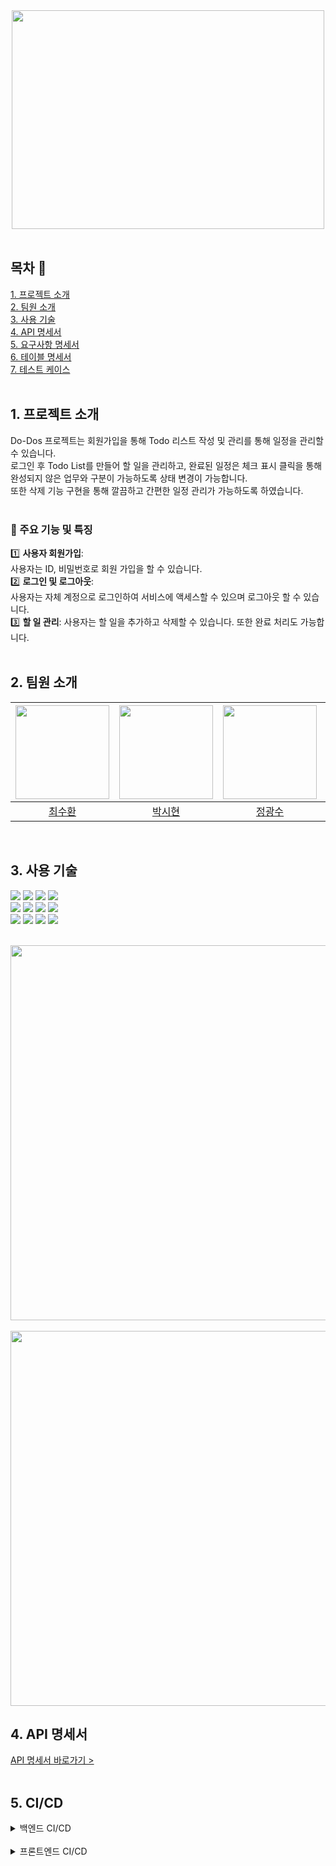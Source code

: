 <div align="center">
<img src="https://github.com/beyond-sw-camp/be05-4th-4team--HR_Do-Dos/assets/114909535/3394ac19-b808-4616-8c57-e40b6b78b07b"width="500" height="350">
</div>
</br>

## 목차 :page_facing_up:
[1. 프로젝트 소개](#1-프로젝트-소개)<br>
[2. 팀원 소개](#2-팀원-소개)<br>
[3. 사용 기술](#3-사용-기술)<br>
[4. API 명세서](#4-API-명세서)<br>
[5. 요구사항 명세서](#5-요구사항-명세서)<br>
[6. 테이블 명세서](#6-테이블-명세서)<br>
[7. 테스트 케이스](#7-테스트-케이스)<br>
<br/>

## 1. 프로젝트 소개
Do-Dos 프로젝트는 회원가입을 통해 Todo 리스트 작성 및 관리를 통해 일정을 관리할 수 있습니다. </br>
로그인 후 Todo List를 만들어 할 일을 관리하고, 완료된 일정은 체크 표시 클릭을 통해</br>
완성되지 않은 업무와 구분이 가능하도록 상태 변경이 가능합니다. </br>
또한 삭제 기능 구현을 통해 깔끔하고 간편한 일정 관리가 가능하도록 하였습니다.
</br>
</br>

### :loudspeaker: 주요 기능 및 특징

:one: **사용자 회원가입**: </br>
사용자는 ID, 비밀번호로 회원 가입을 할 수 있습니다.
<br/>
:two: **로그인 및 로그아웃**: </br>
사용자는 자체 계정으로 로그인하여 서비스에 액세스할 수 있으며 로그아웃 할 수 있습니다.
<br/>
:three: **할 일 관리**: 사용자는 할 일을 추가하고 삭제할 수 있습니다. 또한 완료 처리도 가능합니다.
<br/>
<br/>


## 2. 팀원 소개
<div align="center">

| <img src="https://github.com/beyond-sw-camp/be05-4th-4team--HR_Do-Dos/assets/112090609/a2619638-9fa1-41fb-9f6e-cc4bf80085fe" height="150" /> | <img src="https://github.com/OrangeVinyl/dev-back/assets/112090609/b621c195-599c-44bc-b608-ff456478f94f" height="150" /> | <img src="https://github.com/OrangeVinyl/dev-back/assets/112090609/c80695b9-023c-4b44-b639-1135e96e290f" height="150" /> | <img src="https://github.com/OrangeVinyl/dev-back/assets/112090609/dc28d157-b3aa-4341-86bf-557b1270a428" height="150" /> | <img src="https://github.com/OrangeVinyl/dev-back/assets/112090609/446ca013-5a9d-4700-b487-5939a765fa8f" height="150" /> |
|-----------------------------------------------------------------------------------------------------------------------------------|-----------------------------------------------------------------------------------------------------------------------------------|---------------------------------------------------------------------------------------------------------------------------------|-----------------------------------------------------------------------------------------------------------------------------------|-----------------------------------------------------------------------------------------------------------------------------------|
| <div align="center">[최수환](https://github.com/OrangeVinyl)</div>                                                                   | <div align="center"> [박시현](https://github.com/SpecialSHipDobby) </div>                                                            | <div align="center"> [정광수](https://github.com/Jrhkdtn)</div>                                                                    | <div align="center"> [이윤재](https://github.com/itsjaeya)</div>                                                                     | <div align="center"> [방채원](https://github.com/chaewon02)</div>                                                                       |
</div>
</br>
 
## 3. 사용 기술
<img src="https://img.shields.io/badge/html5-E34F26?style=for-the-badge&logo=html5&logoColor=white" /> <img src="https://img.shields.io/badge/css-1572B6?style=for-the-badge&logo=css3&logoColor=white" /> <img src="https://img.shields.io/badge/javascript-F7DF1E?style=for-the-badge&logo=javascript&logoColor=black" /> <img src="https://img.shields.io/badge/vue.js-4FC08D?style=for-the-badge&logo=vue.js&logoColor=white" />
</br>
<img src="https://img.shields.io/badge/spring-6DB33F?style=for-the-badge&logo=spring&logoColor=white" /> <img src="https://img.shields.io/badge/gradle-02303A?style=for-the-badge&logo=gradle&logoColor=white" /> <img src="https://img.shields.io/badge/java-007396?style=for-the-badge&logo=java&logoColor=white" /> <img src="https://img.shields.io/badge/springdatajpa-6DB33F?style=for-the-badge&logo=springboot&logoColor=white">
</br>
<img src="https://img.shields.io/badge/mariaDB-003545?style=for-the-badge&logo=mariaDB&logoColor=white" /> 
<img src="https://img.shields.io/badge/jenkins-D24939?style=for-the-badge&logo=jenkins&logoColor=white" />
<img src="https://img.shields.io/badge/git-F05032?style=for-the-badge&logo=git&logoColor=white"> <img src="https://img.shields.io/badge/github-181717?style=for-the-badge&logo=github&logoColor=white">
</br>
</br>

<img src="https://github.com/beyond-sw-camp/be05-4th-4team--HR_Do-Dos/assets/112090609/27d105dc-6e49-4bb8-a60c-63df139a01de" width="600">
</br>
</br>
<img src="https://github.com/beyond-sw-camp/be05-2nd-5team-SoEZ-EZCheck/assets/112090609/0d77b0a9-6269-44ac-8fba-270f8b189264" width="600">
</br>


## 4. API 명세서
[API 명세서 바로가기 >](https://docs.google.com/spreadsheets/d/1cw6FaStuatZ1BdqudmgyIY26N-iJVF-qD2FZlwRVD8o/edit#gid=427773154)
</br>
</br>

## 5. CI/CD
<details>
    <summary>백엔드 CI/CD</summary>
         <details>
             <summary>Jenkins 시현 영상</summary>
                 <video>
                   <source src="동영상_파일_경로.mp4" type="video/mp4">
                 </video>
         </details>
         <details>
             <summary>Jenkins Pipeline</summary>
             <pre><code>
pipeline {
    agent any
    environment {
        DOCKER_IMAGE = 'orangevinyl/dev-front:1.0'
        
        GITHUB_CREDENTIALS_ID = 'github-token'
        DOCKER_CREDENTIALS_ID = 'dockerhub_credentials'
    }
    stages {
        stage('Build') {
            steps {
                git branch: 'main',
                    url: 'https://github.com/OrangeVinyl/dev-front.git',
                    credentialsId: GITHUB_CREDENTIALS_ID
            }
        }
        
        stage('Install Dependency'){
            steps {
              sh 'npm install'
            }
        }
        
        stage('Npm Build'){
            steps {
              sh 'npm run build'
            }
        }
        
        stage('Build Docker Image'){
            steps {
               script {
                   sh "docker build -t $DOCKER_IMAGE ."
               }
            }
        }
        
        stage('Push Docker Image'){
            steps {
                script {
                    withCredentials([usernamePassword(credentialsId: DOCKER_CREDENTIALS_ID, usernameVariable: 'DOCKER_USER', passwordVariable: 'DOCKER_PASS')]) {
                        sh 'echo $DOCKER_PASS | docker login -u $DOCKER_USER --password-stdin'
                        sh "docker push $DOCKER_IMAGE"
                    }
                }
            }
        }
        
        stage('Run Container'){
            steps {
                script {
                    // Check if the container exists and stop/remove it if it does
                    sh "docker stop vue-container || true"
                    sh "docker rm vue-container || true"
                    
                    withCredentials([usernamePassword(credentialsId: DOCKER_CREDENTIALS_ID, usernameVariable: 'DOCKER_USER', passwordVariable: 'DOCKER_PASS')]) {
                        sh 'echo $DOCKER_PASS | docker login -u $DOCKER_USER --password-stdin'
                        docker.image("${DOCKER_IMAGE}").run('-p 3000:3000 --name vue-container')
                        
                    }
                }
            }
        }
    }
    
     post {
        success {
            slackSend(
                channel: '#dev-project',          
                color: '#00FF00',        
                message: "✅ SUCCESSFUL: 배포 성공 '${env.JOB_NAME} [${env.BUILD_NUMBER}]' (${env.BUILD_URL}) ========="
            )
        }
        failure {
            slackSend(
                channel: '#dev-project',
                color: '#FF0000',
                message: "❌ FAIL: Job '${env.JOB_NAME} [${env.BUILD_NUMBER}]' (${env.BUILD_URL}) ========"
            )
        }
    }
}
</code></pre>
         </details>
         <details>
             <summary>변동사항 슬랙 알람</summary>
                 <img src="https://github.com/OrangeVinyl/dev-back/assets/112090609/cc12291b-408d-4d52-b536-f25a066ed190" />
         </details>
</details>
</br>

<details>
    <summary>프론트엔드 CI/CD</summary>
         <details>
             <summary>Jenkins Pipeline</summary>
             <pre><code>
pipeline {
    agent any
    environment {
        DOCKER_IMAGE = 'orangevinyl/dev-front:1.0'
        
        GITHUB_CREDENTIALS_ID = 'github-token'
        DOCKER_CREDENTIALS_ID = 'dockerhub_credentials'
    }
    stages {
        stage('Build') {
            steps {
                git branch: 'main',
                    url: 'https://github.com/OrangeVinyl/dev-front.git',
                    credentialsId: GITHUB_CREDENTIALS_ID
            }
        }
        
        stage('Install Dependency'){
            steps {
              sh 'npm install'
            }
        }
        
        stage('Npm Build'){
            steps {
              sh 'npm run build'
            }
        }
        
        stage('Build Docker Image'){
            steps {
               script {
                   sh "docker build -t $DOCKER_IMAGE ."
               }
            }
        }
        
        stage('Push Docker Image'){
            steps {
                script {
                    withCredentials([usernamePassword(credentialsId: DOCKER_CREDENTIALS_ID, usernameVariable: 'DOCKER_USER', passwordVariable: 'DOCKER_PASS')]) {
                        sh 'echo $DOCKER_PASS | docker login -u $DOCKER_USER --password-stdin'
                        sh "docker push $DOCKER_IMAGE"
                    }
                }
            }
        }
        
        stage('Run Container'){
            steps {
                script {
                    // Check if the container exists and stop/remove it if it does
                    sh "docker stop vue-container || true"
                    sh "docker rm vue-container || true"
                    
                    withCredentials([usernamePassword(credentialsId: DOCKER_CREDENTIALS_ID, usernameVariable: 'DOCKER_USER', passwordVariable: 'DOCKER_PASS')]) {
                        sh 'echo $DOCKER_PASS | docker login -u $DOCKER_USER --password-stdin'
                        docker.image("${DOCKER_IMAGE}").run('-p 3000:3000 --name vue-container')
                        
                    }
                }
            }
        }
    }
    
     post {
        success {
            slackSend(
                channel: '#dev-project',          
                color: '#00FF00',        
                message: "✅ SUCCESSFUL: 배포 성공 '${env.JOB_NAME} [${env.BUILD_NUMBER}]' (${env.BUILD_URL}) ========="
            )
        }
        failure {
            slackSend(
                channel: '#dev-project',
                color: '#FF0000',
                message: "❌ FAIL: Job '${env.JOB_NAME} [${env.BUILD_NUMBER}]' (${env.BUILD_URL}) ========"
            )
        }
    }
}
             </code></pre>
         </details>
</details>
